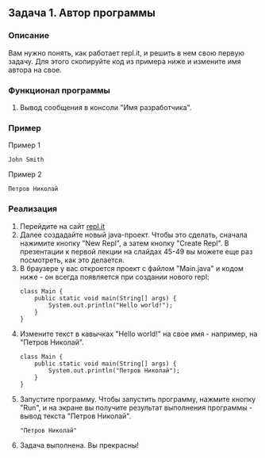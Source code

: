 ## Задача 1. Автор программы

### Описание
Вам нужно понять, как работает repl.it, и решить в нем свою первую задачу. Для этого скопируйте код из примера ниже и измените имя автора на свое.

### Функционал программы
1. Вывод сообщения в консоли "Имя разработчика".

### Пример
Пример 1
```
John Smith
```
Пример 2
```
Петров Николай
```

### Реализация
1. Перейдите на сайт [repl.it](https://repl.it/)
2. Далее создадайте новый java-проект. Чтобы это сделать, сначала нажимите кнопку "New Repl", а затем кнопку "Create Repl". В презентации к первой лекции на слайдах 45-49 вы можете еще раз посмотреть, как это делается.
3. В браузере у вас откроется проект с файлом "Main.java" и кодом ниже - он всегда появляется при создании нового repl:
    ```
    class Main {
        public static void main(String[] args) {
            System.out.println("Hello world!");
        }
    }
    ```
4. Измените текст в кавычках "Hello world!" на свое имя -  например, на "Петров Николай".
    ```
    class Main {
        public static void main(String[] args) {
            System.out.println("Петров Николай");
        }
    }
    ```
5. Запустите программу. Чтобы запустить программу, нажмите кнопку "Run", и на экране вы получите результат выполнения программы - вывод текста "Петров Николай".
    ```
    "Петров Николай"
    ```
6. Задача выполнена. Вы прекрасны!
